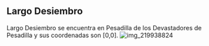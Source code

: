 ## Largo Desiembro
Largo Desiembro se encuentra en Pesadilla de los Devastadores de Pesadilla y sus coordenadas son [0,0].
![img_219938824](https://media.discordapp.net/attachments/1115311447145193482/1115353869074055258/219938824.jpg)
